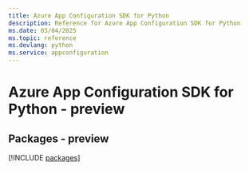 ```yaml
---
title: Azure App Configuration SDK for Python
description: Reference for Azure App Configuration SDK for Python
ms.date: 03/04/2025
ms.topic: reference
ms.devlang: python
ms.service: appconfiguration
---
```

# Azure App Configuration SDK for Python - preview
## Packages - preview
[!INCLUDE [packages](app-configuration-index.md)]